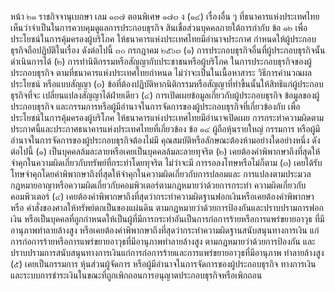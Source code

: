 หน้า ๒๑
ราชกิจจานุเบกษา
เลม
๑๓๗ ตอนพิเศษ ๑๗๓ ง
(๑๔) เรื่องอื่น ๆ ที่ธนาคารแห่งประเทศไทยเห็นว่าจำเป็นในการควบคุมดูแลการประกอบธุรกิจ
สินเชื่อส่วนบุคคลภายใต้การกำกับ
ข้อ ๑๒ เพื่อประโยชน์ในการคุ้มครองผู้บริโภค ให้ธนาคารแห่งประเทศไทยมีอำนาจประกาศ
กำหนดให้ผู้ประกอบธุรกิจถือปฏิบัติในเรื่อง ดังต่อไปนี้
๓๐ กรกฎาคม ๒๕๖๓
(๑) การประกอบธุรกิจอื่นที่ผู้ประกอบธุรกิจนั้นดำเนินการได้
(๒) การทำนิติกรรมหรือสัญญากับประชาชนหรือผู้บริโภค ในการประกอบธุรกิจของผู้ประกอบธุรกิจ
ตามที่ธนาคารแห่งประเทศไทยกำหนด ไม่ว่าจะเป็นในเนื้อหาสาระ วิธีการคำนวณผลประโยชน์
หรือแบบสัญญา
(๓) ข้อที่ต้องปฏิบัติหากนิติกรรมหรือสัญญาที่ทำขึ้นนั้นให้สิทธิแก่ผู้ประกอบธุรกิจที่จะ
เปลี่ยนแปลงสัญญาได้ฝ่ายเดียว
(๔) การเปิดเผยข้อมูลเกี่ยวกับผู้ประกอบธุรกิจ
ข้อมูลของผู้ประกอบธุรกิจ และกรรมการหรือผู้มีอำนาจในการจัดการของผู้ประกอบธุรกิจที่เกี่ยวข้องกับ
เพื่อประโยชน์ในการคุ้มครองผู้บริโภค ให้ธนาคารแห่งประเทศไทยมีอำนาจเปิดเผย
การกระทำความผิดตามประกาศนี้และประกาศธนาคารแห่งประเทศไทยที่เกี่ยวข้อง
ข้อ ๑๔ ผู้ถือหุ้นรายใหญ่ กรรมการ หรือผู้มีอำนาจในการจัดการของผู้ประกอบธุรกิจต้องไม่มี
คุณสมบัติหรือลักษณะต้องห้ามอย่างใดอย่างหนึ่ง ดังต่อไปนี้
(๑) เป็นบุคคลล้มละลายหรือเคยเป็นบุคคลล้มละลายทุจริต
(๒)
เคยต้องคำพิพากษาถึงที่สุดให้จำคุกในความผิดเกี่ยวกับทรัพย์ที่กระทำโดยทุจริต ไม่ว่าจะมี
การรอลงโทษหรือไม่ก็ตาม
(๓) เคยได้รับโทษจําคุกโดยคำพิพากษาถึงที่สุดให้จำคุกในความผิดเกี่ยวกับการปลอมและ
การแปลงตามประมวลกฎหมายอาญาหรือความผิดเกี่ยวกับคอมพิวเตอร์ตามกฎหมายว่าด้วยการกระทำ
ความผิดเกี่ยวกับคอมพิวเตอร์
(๔) เคยต้องคำพิพากษาถึงที่สุดว่ากระทำความผิดฐานฟอกเงินหรือเคยต้องคำพิพากษาหรือ
คำสั่งของศาลให้ทรัพย์ตกเป็นของแผ่นดิน ตามกฎหมายว่าด้วยการป้องกันและปราบปรามการฟอกเงิน
หรือเป็นบุคคลที่ถูกกำหนดให้เป็นผู้ที่มีการกระทำอันเป็นการก่อการร้ายหรือการแพร่ขยายอาวุธ
ที่มีอานุภาพทำลายล้างสูง หรือเคยต้องคำพิพากษาถึงที่สุดว่ากระทำความผิดฐานสนับสนุนทางการเงิน
แก่การก่อการร้ายหรือการแพร่ขยายอาวุธที่มีอานุภาพทำลายล้างสูง ตามกฎหมายว่าด้วยการป้องกัน
และปราบปรามการสนับสนุนทางการเงินแก่การก่อการร้ายและการแพร่ขยายอาวุธที่มีอานุภาพ
ทําลายล้างสูง
(๕) เคยเป็นกรรมการ หุ้นส่วนผู้จัดการ หรือผู้มีอำนาจในการจัดการของผู้ประกอบธุรกิจ
ทางการเงินและระบบการชำระเงินในขณะที่ถูกเพิกถอนการอนุญาตประกอบธุรกิจหรือเพิกถอน

